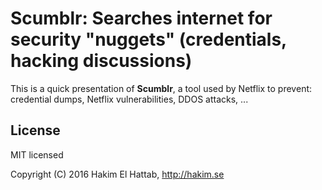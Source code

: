 # Scumblr: Searches internet for security "nuggets" (credentials, hacking discussions)

This is a quick presentation of **Scumblr**, a tool used by Netflix to prevent: credential dumps, Netflix vulnerabilities, DDOS attacks, ...


## License

MIT licensed

Copyright (C) 2016 Hakim El Hattab, http://hakim.se
